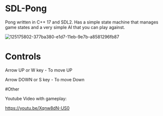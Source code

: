 # SDL-Pong

Pong written in C++ 17 and SDL2. Has a simple state machine that manages game states and a very simple AI that you can play against.

![125175802-377ba380-e1d7-11eb-9e7b-a8581296fb87](https://user-images.githubusercontent.com/87091726/150572020-e4dc3605-8644-4a8f-ba3e-6ca3a4836722.gif)

# Controls

Arrow UP or W key - To move UP

Arrow DOWN or S key - To move Down

#Other

Youtube Video with gameplay:

https://youtu.be/Xqnw8dN-US0
